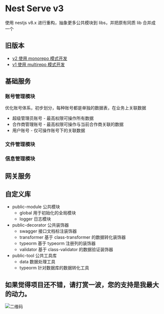 # Nest Serve v3

使用 nestjs v8.x 进行重构，抽象更多公共模块到 libs，并把原有同质 lib 合并成一个

## 旧版本

- [v2 使用 monorepo 模式开发](https://github.com/dyb881/nest-serve/tree/monorepo)
- [v1 使用 multirepo 模式开发](https://github.com/dyb881/nest-serve/tree/multirepo)

## 基础服务

### 账号管理模块

优化账号体系，初步划分，每种账号都是单独的数据表，在业务上关联数据

- 超级管理员账号 - 最高权限可操作所有数据
- 合作商管理账号 - 最高权限可操作与当前合作商关联的数据
- 用户账号 - 仅可操作账号下的关联数据

### 文件管理模块

### 信息管理模块

## 网关服务

## 自定义库

- public-module 公共模块
  - global 用于初始化的全局模块
  - logger 日志模块
- public-decorator 公共装饰器
  - swagger 接口文档标注装饰器
  - transformer 基于 class-transformer 的数据转化装饰器
  - typeorm 基于 typeorm 注册列的装饰器
  - validator 基于 class-validator 的数据验证装饰器
- public-tool 公共工具库
  - data 数据处理工具
  - typeorm 针对数据库的数据转化工具

## 如果觉得项目还不错，请打赏一波，您的支持是我最大的动力。

![二维码](https://files.bittyshow.top/pay.png)

